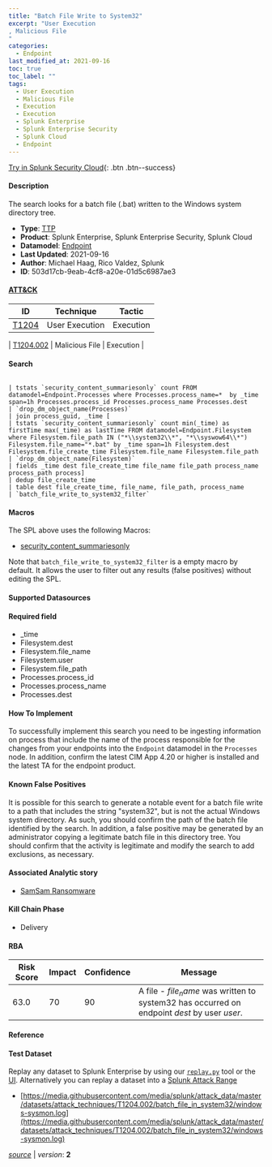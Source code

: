 ```yaml
---
title: "Batch File Write to System32"
excerpt: "User Execution
, Malicious File
"
categories:
  - Endpoint
last_modified_at: 2021-09-16
toc: true
toc_label: ""
tags:
  - User Execution
  - Malicious File
  - Execution
  - Execution
  - Splunk Enterprise
  - Splunk Enterprise Security
  - Splunk Cloud
  - Endpoint
---
```




[Try in Splunk Security Cloud](https://www.splunk.com/en_us/cyber-security.html){: .btn .btn--success}

#### Description

The search looks for a batch file (.bat) written to the Windows system directory tree.

- **Type**: [TTP](https://github.com/splunk/security_content/wiki/object-Analytic-Types)
- **Product**: Splunk Enterprise, Splunk Enterprise Security, Splunk Cloud
- **Datamodel**: [Endpoint](https://docs.splunk.com/Documentation/CIM/latest/User/Endpoint)
- **Last Updated**: 2021-09-16
- **Author**: Michael Haag, Rico Valdez, Splunk
- **ID**: 503d17cb-9eab-4cf8-a20e-01d5c6987ae3


#### [ATT&CK](https://attack.mitre.org/)

| ID             | Technique        |  Tactic             |
| -------------- | ---------------- |-------------------- |
| [T1204](https://attack.mitre.org/techniques/T1204/) | User Execution | Execution |

| [T1204.002](https://attack.mitre.org/techniques/T1204/002/) | Malicious File | Execution |

#### Search

```

| tstats `security_content_summariesonly` count FROM datamodel=Endpoint.Processes where Processes.process_name=*  by _time span=1h Processes.process_id Processes.process_name Processes.dest 
| `drop_dm_object_name(Processes)` 
| join process_guid, _time [
| tstats `security_content_summariesonly` count min(_time) as firstTime max(_time) as lastTime FROM datamodel=Endpoint.Filesystem where Filesystem.file_path IN ("*\\system32\\*", "*\\syswow64\\*") Filesystem.file_name="*.bat" by _time span=1h Filesystem.dest Filesystem.file_create_time Filesystem.file_name Filesystem.file_path 
| `drop_dm_object_name(Filesystem)` 
| fields _time dest file_create_time file_name file_path process_name process_path process] 
| dedup file_create_time 
| table dest file_create_time, file_name, file_path, process_name  
| `batch_file_write_to_system32_filter`
```

#### Macros
The SPL above uses the following Macros:
* [security_content_summariesonly](https://github.com/splunk/security_content/blob/develop/macros/security_content_summariesonly.yml)

Note that `batch_file_write_to_system32_filter` is a empty macro by default. It allows the user to filter out any results (false positives) without editing the SPL.

#### Supported Datasources


#### Required field
* _time
* Filesystem.dest
* Filesystem.file_name
* Filesystem.user
* Filesystem.file_path
* Processes.process_id
* Processes.process_name
* Processes.dest


#### How To Implement
To successfully implement this search you need to be ingesting information on process that include the name of the process responsible for the changes from your endpoints into the `Endpoint` datamodel in the `Processes` node. In addition, confirm the latest CIM App 4.20 or higher is installed and the latest TA for the endpoint product.

#### Known False Positives
It is possible for this search to generate a notable event for a batch file write to a path that includes the string "system32", but is not the actual Windows system directory. As such, you should confirm the path of the batch file identified by the search. In addition, a false positive may be generated by an administrator copying a legitimate batch file in this directory tree. You should confirm that the activity is legitimate and modify the search to add exclusions, as necessary.

#### Associated Analytic story
* [SamSam Ransomware](/stories/samsam_ransomware)


#### Kill Chain Phase
* Delivery



#### RBA

| Risk Score  | Impact      | Confidence   | Message      |
| ----------- | ----------- |--------------|--------------|
| 63.0 | 70 | 90 | A file - $file_name$ was written to system32 has occurred on endpoint $dest$ by user $user$. |




#### Reference


#### Test Dataset
Replay any dataset to Splunk Enterprise by using our [`replay.py`](https://github.com/splunk/attack_data#using-replaypy) tool or the [UI](https://github.com/splunk/attack_data#using-ui).
Alternatively you can replay a dataset into a [Splunk Attack Range](https://github.com/splunk/attack_range#replay-dumps-into-attack-range-splunk-server)


* [https://media.githubusercontent.com/media/splunk/attack_data/master/datasets/attack_techniques/T1204.002/batch_file_in_system32/windows-sysmon.log](https://media.githubusercontent.com/media/splunk/attack_data/master/datasets/attack_techniques/T1204.002/batch_file_in_system32/windows-sysmon.log)



[*source*](https://github.com/splunk/security_content/tree/develop/detections/endpoint/batch_file_write_to_system32.yml) \| *version*: **2**